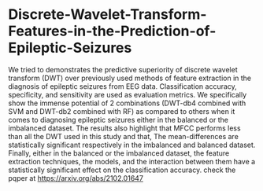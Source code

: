 # Discrete-Wavelet-Transform-Features-in-the-Prediction-of-Epileptic-Seizures

We tried to demonstrates the predictive superiority of discrete wavelet transform (DWT) over previously used methods of feature extraction in the diagnosis of epileptic seizures from EEG data. Classification accuracy, specificity, and sensitivity are used as evaluation metrics. We specifically show the immense potential of 2 combinations (DWT-db4 combined with SVM and DWT-db2 combined with RF) as compared to others when it comes to diagnosing epileptic seizures either in the balanced or the imbalanced dataset. The results also highlight that MFCC performs less than all the DWT used in this study and that, The mean-differences are statistically significant respectively in the imbalanced and balanced dataset. Finally, either in the balanced or the imbalanced dataset, the feature extraction techniques, the models, and the interaction between them have a statistically significant effect on the classification accuracy. check the pqper at https://arxiv.org/abs/2102.01647
